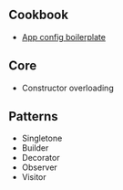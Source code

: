 ## Cookbook
* [App config boilerplate](./src/app-config-boilerplate/README.md)

## Core

* Constructor overloading

## Patterns

* Singletone
* Builder
* Decorator
* Observer
* Visitor